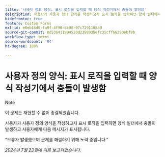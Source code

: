 ```yaml
---
title: '사용자 정의 양식: 표시 로직을 입력할 때 양식 작성기에서 충돌이 발생함'
description: 사용자가 사용자 정의 양식을 작성하고자 표시 로직을 입력하면 양식 빌더에서 충돌이 발생하고 사용자에게 메시지가 표시됩니다.
hidefromtoc: true
feature: Custom Forms
exl-id: e0eb16d0-fa9f-4f90-8c98-97c7291188a9
source-git-commit: 0d536411994520d2399935efc35cff66290ebf9b
workflow-type: tm+mt
source-wordcount: '94'
ht-degree: 100%

---
```


# 사용자 정의 양식: 표시 로직을 입력할 때 양식 작성기에서 충돌이 발생함

>[!NOTE]
>
>이 문제는 재현할 수 없어 종결되었습니다.

사용자가 사용자 정의 양식을 작성하고자 표시 로직을 입력하면 양식 빌더에서 충돌이 발생하고 사용자에게 다음 메시지가 표시됩니다.

“오류가 발생했으며 문제를 해결하기 위해 노력 중입니다.”

_2024년 7월 23일에 처음 보고되었습니다._
